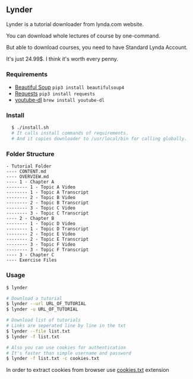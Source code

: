 ## Lynder
Lynder is a tutorial downloader from lynda.com website.

You can download whole lectures of course by one-command.

But able to download courses, you need to have Standard Lynda Account.

It's just 24.99$. I think it's worth every penny.

### Requirements
- [Beautiful Soup](https://www.crummy.com/software/BeautifulSoup/bs4/doc/)
  `pip3 install beautifulsoup4`
- [Requests](http://docs.python-requests.org/en/master/)
  `pip3 install requests`
- [youtube-dl](https://rg3.github.io/youtube-dl/)
  `brew install youtube-dl`

### Install
```bash
  $ ./install.sh
  # It calls install commands of requirements.
  # And it copies downloader to /usr/local/bin for calling globally.
```

### Folder Structure
```
- Tutorial Folder
---- CONTENT.md
---- OVERVIEW.md
---- 1 - Chapter A
-------- 1 - Topic A Video
-------- 1 - Topic A Transcript
-------- 2 - Topic B Video
-------- 2 - Topic B Transcript
-------- 3 - Topic C Video
-------- 3 - Topic C Transcript
---- 2 - Chapter B
-------- 1 - Topic D Video
-------- 1 - Topic D Transcript
-------- 2 - Topic E Video
-------- 2 - Topic E Transcript
-------- 3 - Topic F Video
-------- 3 - Topic F Transcript
---- 3 - Chapter C
---- Exercise Files
```

### Usage
```bash
$ lynder

# Download a tutorial
$ lynder --url URL_OF_TUTORIAL
$ lynder -u URL_OF_TUTORIAL

# Download list of tutorials
# Links are seperated line by line in the txt
$ lynder --file list.txt
$ lynder -f list.txt

# Also you can use cookies for authentication
# It's faster than simple username and password
$ lynder -f list.txt -c cookies.txt

```
In order to extract cookies from browser use [cookies.txt](https://chrome.google.com/webstore/detail/cookiestxt/njabckikapfpffapmjgojcnbfjonfjfg) extension
